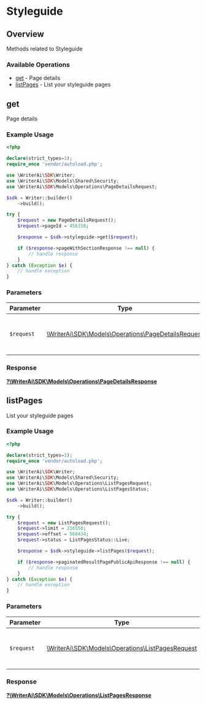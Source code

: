# Styleguide

## Overview

Methods related to Styleguide

### Available Operations

* [get](#get) - Page details
* [listPages](#listpages) - List your styleguide pages

## get

Page details

### Example Usage

```php
<?php

declare(strict_types=1);
require_once 'vendor/autoload.php';

use \WriterAi\SDK\Writer;
use \WriterAi\SDK\Models\Shared\Security;
use \WriterAi\SDK\Models\Operations\PageDetailsRequest;

$sdk = Writer::builder()
    ->build();

try {
    $request = new PageDetailsRequest();
    $request->pageId = 456150;

    $response = $sdk->styleguide->get($request);

    if ($response->pageWithSectionResponse !== null) {
        // handle response
    }
} catch (Exception $e) {
    // handle exception
}
```

### Parameters

| Parameter                                                                                           | Type                                                                                                | Required                                                                                            | Description                                                                                         |
| --------------------------------------------------------------------------------------------------- | --------------------------------------------------------------------------------------------------- | --------------------------------------------------------------------------------------------------- | --------------------------------------------------------------------------------------------------- |
| `$request`                                                                                          | [\WriterAi\SDK\Models\Operations\PageDetailsRequest](../../models/operations/PageDetailsRequest.md) | :heavy_check_mark:                                                                                  | The request object to use for the request.                                                          |


### Response

**[?\WriterAi\SDK\Models\Operations\PageDetailsResponse](../../models/operations/PageDetailsResponse.md)**


## listPages

List your styleguide pages

### Example Usage

```php
<?php

declare(strict_types=1);
require_once 'vendor/autoload.php';

use \WriterAi\SDK\Writer;
use \WriterAi\SDK\Models\Shared\Security;
use \WriterAi\SDK\Models\Operations\ListPagesRequest;
use \WriterAi\SDK\Models\Operations\ListPagesStatus;

$sdk = Writer::builder()
    ->build();

try {
    $request = new ListPagesRequest();
    $request->limit = 216550;
    $request->offset = 568434;
    $request->status = ListPagesStatus::Live;

    $response = $sdk->styleguide->listPages($request);

    if ($response->paginatedResultPagePublicApiResponse !== null) {
        // handle response
    }
} catch (Exception $e) {
    // handle exception
}
```

### Parameters

| Parameter                                                                                       | Type                                                                                            | Required                                                                                        | Description                                                                                     |
| ----------------------------------------------------------------------------------------------- | ----------------------------------------------------------------------------------------------- | ----------------------------------------------------------------------------------------------- | ----------------------------------------------------------------------------------------------- |
| `$request`                                                                                      | [\WriterAi\SDK\Models\Operations\ListPagesRequest](../../models/operations/ListPagesRequest.md) | :heavy_check_mark:                                                                              | The request object to use for the request.                                                      |


### Response

**[?\WriterAi\SDK\Models\Operations\ListPagesResponse](../../models/operations/ListPagesResponse.md)**

